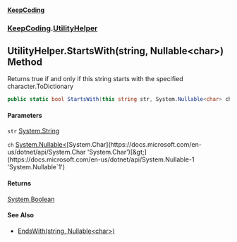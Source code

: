 #### [KeepCoding](index.md 'index')
### [KeepCoding](KeepCoding.md 'KeepCoding').[UtilityHelper](UtilityHelper.md 'KeepCoding.UtilityHelper')
## UtilityHelper.StartsWith(string, Nullable&lt;char&gt;) Method
Returns true if and only if this string starts with the specified character.ToDictionary
```csharp
public static bool StartsWith(this string str, System.Nullable<char> ch);
```
#### Parameters
<a name='KeepCoding.UtilityHelper.StartsWith(string.System.Nullable.char.).str'></a>
`str` [System.String](https://docs.microsoft.com/en-us/dotnet/api/System.String 'System.String')  
  
<a name='KeepCoding.UtilityHelper.StartsWith(string.System.Nullable.char.).ch'></a>
`ch` [System.Nullable&lt;](https://docs.microsoft.com/en-us/dotnet/api/System.Nullable-1 'System.Nullable`1')[System.Char](https://docs.microsoft.com/en-us/dotnet/api/System.Char 'System.Char')[&gt;](https://docs.microsoft.com/en-us/dotnet/api/System.Nullable-1 'System.Nullable`1')  
  
#### Returns
[System.Boolean](https://docs.microsoft.com/en-us/dotnet/api/System.Boolean 'System.Boolean')  
#### See Also
- [EndsWith(string, Nullable&lt;char&gt;)](UtilityHelper.EndsWith.sBe1d7hwZlsZCDy87PX5Yg.md 'KeepCoding.UtilityHelper.EndsWith(string, System.Nullable&lt;char&gt;)')
